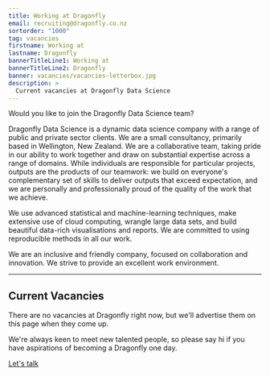 ```yaml
---
title: Working at Dragonfly
email: recruiting@dragonfly.co.nz
sortorder: "1000"
tag: vacancies
firstname: Working at
lastname: Dragonfly
bannerTitleLine1: Working at
bannerTitleLine2: Dragonfly
banner: vacancies/vacancies-letterbox.jpg
description: >
  Current vacancies at Dragonfly Data Science
---
```


Would you like to join the Dragonfly Data Science team?

<!--more-->

Dragonfly Data Science is a dynamic data science company with a range of public
and private sector clients. We are a small consultancy, primarily based in
Wellington, New Zealand. We are a collaborative team, taking pride in our
ability to work together and draw on substantial expertise across a range of
domains. While individuals are responsible for particular projects, outputs are
the products of our teamwork: we build on everyone's complementary set of
skills to deliver outputs that exceed expectation, and we are personally and
professionally proud of the quality of the work that we achieve.

We use advanced statistical and machine-learning techniques, make extensive use
of cloud computing, wrangle large data sets, and build beautiful data-rich
visualisations and reports. We are committed to using reproducible methods in
all our work.

We are an inclusive and friendly company, focused on collaboration and
innovation. We strive to provide an excellent work environment.

---

## Current Vacancies

There are no vacancies at Dragonfly right now, but we'll advertise them on this
page when they come up.

We're always keen to meet new talented people, so please say hi if you have
aspirations of becoming a Dragonfly one day.

<a class="mx-auto w-max flex no-underline button call-to-action__button call-to-action__button--cool-blue" href="mailto:recruiting@dragonfly.co.nz?subject=I%27d%20like%20to%20talk%20about%20joining%20Dragonfly">Let's talk</a>
